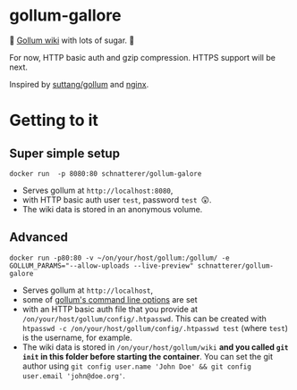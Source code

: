 # gollum-gallore

🍬 [Gollum wiki](https://github.com/gollum) with lots of sugar. 🍬

For now, HTTP basic auth and gzip compression. HTTPS support will be next.

Inspired by [suttang/gollum](https://github.com/suttang/docker-gollum) and [nginx](https://github.com/dockerfile/nginx/blob/master/Dockerfile).

# Getting to it

## Super simple setup

`docker run  -p 8080:80 schnatterer/gollum-galore`

* Serves gollum at `http://localhost:8080`,
* with HTTP basic auth user `test`, password `test `😲.
* The wiki data is stored in an anonymous volume.

## Advanced

`docker run -p80:80 -v ~/on/your/host/gollum:/gollum/ -e GOLLUM_PARAMS="--allow-uploads --live-preview" schnatterer/gollum-galore`

* Serves gollum at `http://localhost`,
* some of [gollum's command line options](https://github.com/gollum/gollum#configuration) are set
* with an HTTP basic auth file that you provide at `/on/your/host/gollum/config/.htpasswd`.
This can be created with `htpasswd -c /on/your/host/gollum/config/.htpasswd test` (where `test`) is the username, for example.
* The wiki data is stored in `/on/your/host/gollum/wiki` **and you called `git init` in this folder before starting the container**.
You can set the git author using `git config user.name 'John Doe' && git config user.email 'john@doe.org'`.
